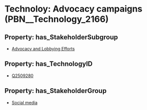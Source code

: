 # Technoloy: __Advocacy campaigns__ (PBN__Technology_2166)

## Property: has_StakeholderSubgroup

* [Advocacy and Lobbying Efforts](PBN__TechSubgroup_43)

## Property: has_TechnologyID

* [Q2509280](Q2509280)

## Property: has_StakeholderGroup

* [Social media](PBN__TechGroup_1)

